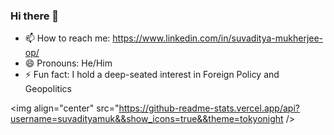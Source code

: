 ### Hi there 👋

<!--
**suvadityamuk/suvadityamuk** is a ✨ _special_ ✨ repository because its `README.md` (this file) appears on your GitHub profile.

Here are some ideas to get you started:

- 🔭 I’m currently working on clearing my exams with great grades
- 🌱 I’m currently learning Java(for Android), C++(for CP), Python
<!--- 👯 I’m looking to collaborate on ...
- 🤔 I’m looking for help with ...
- 💬 Ask me about ...
-->
- 📫 How to reach me: https://www.linkedin.com/in/suvaditya-mukherjee-op/
- 😄 Pronouns: He/Him
- ⚡ Fun fact: I hold a deep-seated interest in Foreign Policy and Geopolitics

<img align="center" src="https://github-readme-stats.vercel.app/api?username=suvadityamuk&&show_icons=true&&theme=tokyonight />
